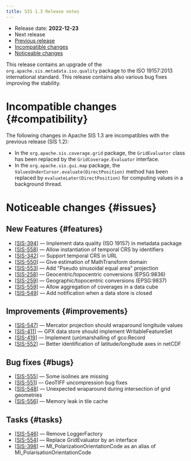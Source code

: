 ```yaml
---
title: SIS 1.3 Release notes
---
```


* Release date: **2022-12-23**
* Next release
* [Previous release](1.2.html)
* [Incompatible changes](#compatibility)
* [Noticeable changes](#issues)

This release contains an upgrade of the `org.apache.sis.metadata.iso.quality` package
to the ISO 19157:2013 international standard.
This release contains also various bug fixes improving the stability.

# Incompatible changes    {#compatibility}

The following changes in Apache SIS 1.3 are incompatibles with the previous release (SIS 1.2):

* In the `org.apache.sis.coverage.grid` package, the `GridEvaluator` class has been replaced by the `GridCoverage.Evaluator` interface.
* In the `org.apache.sis.gui.map` package, the `ValuesUnderCursor.evaluate(DirectPosition)` method has been replaced by
  `evaluateLater(DirectPosition)` for computing values in a background thread.

# Noticeable changes    {#issues}

## New Features    {#features}
* [[SIS-394](https://issues.apache.org/jira/browse/SIS-394)] — Implement data quality (ISO 19157) in metadata package
* [[SIS-558](https://issues.apache.org/jira/browse/SIS-558)] — Allow instantiation of temporal CRS by identifiers
* [[SIS-342](https://issues.apache.org/jira/browse/SIS-342)] — Support temporal CRS in URL
* [[SIS-550](https://issues.apache.org/jira/browse/SIS-550)] — Give estimation of MathTransform domain
* [[SIS-553](https://issues.apache.org/jira/browse/SIS-553)] — Add "Pseudo sinusoidal equal area" projection
* [[SIS-258](https://issues.apache.org/jira/browse/SIS-258)] — Geocentric/topocentric conversions (EPSG:9836)
* [[SIS-259](https://issues.apache.org/jira/browse/SIS-259)] — Geographic/topocentric conversions (EPSG:9837)
* [[SIS-559](https://issues.apache.org/jira/browse/SIS-559)] — Allow aggregation of coverages in a data cube
* [[SIS-549](https://issues.apache.org/jira/browse/SIS-549)] — Add notification when a data store is closed

## Improvements    {#improvements}
* [[SIS-547](https://issues.apache.org/jira/browse/SIS-547)] — Mercator projection should wraparound longitude values
* [[SIS-411](https://issues.apache.org/jira/browse/SIS-411)] — GPX data store should implement WritableFeatureSet
* [[SIS-419](https://issues.apache.org/jira/browse/SIS-419)] — Implement (un)marshalling of gco:Record
* [[SIS-552](https://issues.apache.org/jira/browse/SIS-552)] — Better identification of latitude/longitude axes in netCDF

## Bug fixes    {#bugs}
* [[SIS-555](https://issues.apache.org/jira/browse/SIS-555)] — Some isolines are missing
* [[SIS-551](https://issues.apache.org/jira/browse/SIS-551)] — GeoTIFF uncompression bug fixes
* [[SIS-548](https://issues.apache.org/jira/browse/SIS-548)] — Unexpected wraparound during intersection of grid geometries
* [[SIS-556](https://issues.apache.org/jira/browse/SIS-556)] — Memory leak in tile cache

## Tasks    {#tasks}
* [[SIS-546](https://issues.apache.org/jira/browse/SIS-546)] — Remove LoggerFactory
* [[SIS-554](https://issues.apache.org/jira/browse/SIS-554)] — Replace GridEvaluator by an interface
* [[SIS-398](https://issues.apache.org/jira/browse/SIS-398)] — MI_PolarizationOrientationCode as an alias of MI_PolarisationOrientationCode

